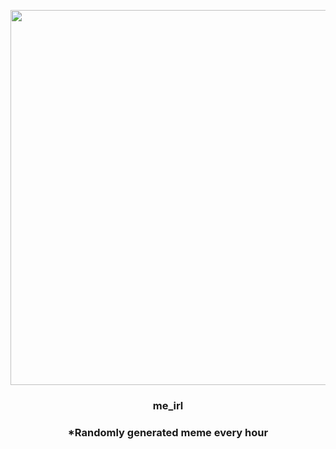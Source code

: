 <p align="center">
        <img src="https://i.redd.it/z1x779cq2lq91.gif" width="600" height="600">
        </p>
        <h3 align="center">me_irl</h3>
        <h3 align="center">*Randomly generated meme every hour</h3>
    